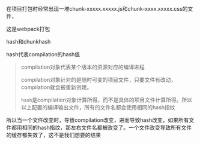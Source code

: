 在项目打包时经常出现一堆chunk-xxxxx.xxxxx.js和chunk-xxxx.xxxxx.css的文件，

这是webpack打包





hash和chunkhash



hash代表compilation的hash值

> compilation对象代表某个版本的资源对应的编译进程
>
> compilation对象针对的是随时可变的项目文件，只要文件有改动，compilation就会被重新创建。
>
> `hash`是compilation对象计算所得，而不是具体的项目文件计算所得。所以以上配置的编译输出文件，所有的文件名都会使用相同的hash指纹

所以当一个文件改变时，导致compilation改变，进而导致hash改变，如果所有文件都用相同的hash指纹，那左右文件名都被改变了。一个文件改变导致所有文件的缓存都失效了，这不是我们想要的结果



